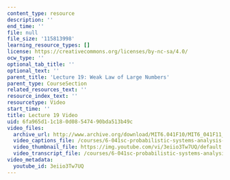 ```yaml
---
content_type: resource
description: ''
end_time: ''
file: null
file_size: '115813998'
learning_resource_types: []
license: https://creativecommons.org/licenses/by-nc-sa/4.0/
ocw_type: ''
optional_tab_title: ''
optional_text: ''
parent_title: 'Lecture 19: Weak Law of Large Numbers'
parent_type: CourseSection
related_resources_text: ''
resource_index_text: ''
resourcetype: Video
start_time: ''
title: Lecture 19 Video
uid: 6fa965d1-1c18-0d08-5474-90bda513b49c
video_files:
  archive_url: http://www.archive.org/download/MIT6.041F10/MIT6_041F11_lec19_300k.mp4
  video_captions_file: /courses/6-041sc-probabilistic-systems-analysis-and-applied-probability-fall-2013/3eiio3Tw7UQ_captions.webvtt
  video_thumbnail_file: https://img.youtube.com/vi/3eiio3Tw7UQ/default.jpg
  video_transcript_file: /courses/6-041sc-probabilistic-systems-analysis-and-applied-probability-fall-2013/3eiio3Tw7UQ_transcript.pdf
video_metadata:
  youtube_id: 3eiio3Tw7UQ
---
```

